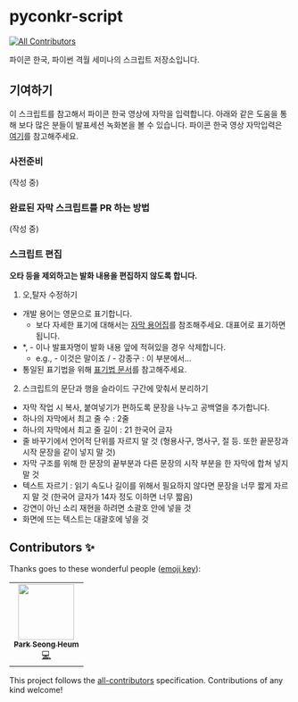 # pyconkr-script
<!-- ALL-CONTRIBUTORS-BADGE:START - Do not remove or modify this section -->
[![All Contributors](https://img.shields.io/badge/all_contributors-1-orange.svg?style=flat-square)](#contributors-)
<!-- ALL-CONTRIBUTORS-BADGE:END -->
파이콘 한국, 파이썬 격월 세미나의 스크립트 저장소입니다.

## 기여하기
이 스크립트를 참고해서 파이콘 한국 영상에 자막을 입력합니다. 아래와 같은 도움을 통해 보다 많은 분들이 발표세션 녹화본을 볼 수 있습니다.
파이콘 한국 영상 자막입력은 [여기](https://github.com/pythonkr/pyconkr-guide/blob/master/subtitles/00-getting-started.md)를 참고해주세요.

### 사전준비
(작성 중)

### 완료된 자막 스크립트를 PR 하는 방법
(작성 중)

### 스크립트 편집
**오타 등을 제외하고는 발화 내용을 편집하지 않도록 합니다.**
1. 오,탈자 수정하기
- 개발 용어는 영문으로 표기합니다.
    - 보다 자세한 표기에 대해서는 [자막 용어집](https://github.com/pythonkr/python-terms)를 참조해주세요. 대표어로 표기하면 됩니다.
- \*, - 이나 발표자명이 발화 내용 앞에 적혀있을 경우 삭제합니다.
    - e.g., - 이것은 말이죠 / - 강종구 : 이 부분에서...
- 통일된 표기법을 위해 [표기법 문서](https://github.com/pythonkr/pyconkr-script/blob/master/subtitle-notation.md)를 참고해주세요.

2. 스크립트의 문단과 행을 슬라이드 구간에 맞춰서 분리하기
- 자막 작업 시 복사, 붙여넣기가 편하도록 문장을 나누고 공백열을 추가합니다.
- 하나의 자막에서 최고 줄 수 : 2줄
- 하나의 자막에서 최고 줄 길이 : 21 한국어 글자
- 줄 바꾸기에서 언어적 단위를 자르지 말 것 (형용사구, 명사구, 절 등. 또한 끝문장과 시작 문장을 같이 넣지 말 것)
- 자막 구조를 위해 한 문장의 끝부분과 다른 문장의 시작 부분을 한 자막에 합쳐 넣지 말 것
- 텍스트 자르기 : 읽기 속도나 길이를 위해서 필요하지 않다면 문장을 너무 짧게 자르지 말 것 (한국어 글자가 14자 정도 이하면 너무 짧음)
- 강연이 아닌 소리 재현을 하려면 소괄호 안에 넣을 것
- 화면에 뜨는 텍스트는 대괄호에 넣을 것

## Contributors ✨

Thanks goes to these wonderful people ([emoji key](https://allcontributors.org/docs/en/emoji-key)):

<!-- ALL-CONTRIBUTORS-LIST:START - Do not remove or modify this section -->
<!-- prettier-ignore-start -->
<!-- markdownlint-disable -->
<table>
  <tr>
    <td align="center"><a href="http://seongheum.golony.dev"><img src="https://avatars1.githubusercontent.com/u/10653376?v=4" width="100px;" alt=""/><br /><sub><b>Park Seong Heum</b></sub></a><br /><a href="https://github.com/pythonkr/pyconkr-script/commits?author=golony6449" title="Code">💻</a></td>
  </tr>
</table>

<!-- markdownlint-enable -->
<!-- prettier-ignore-end -->
<!-- ALL-CONTRIBUTORS-LIST:END -->

This project follows the [all-contributors](https://github.com/all-contributors/all-contributors) specification. Contributions of any kind welcome!